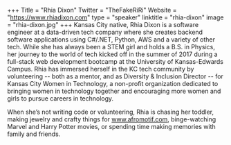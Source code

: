 +++
Title = "Rhia Dixon"
Twitter = "TheFakeRiRi"
Website = "https://www.rhiadixon.com"
type = "speaker"
linktitle = "rhia-dixon"
image = "rhia-dixon.jpg"
+++
Kansas City native, Rhia Dixon is a software engineer at a data-driven tech company where she creates backend software applications using C#/.NET, Python, AWS and a variety of other tech. While she has always been a STEM girl and holds a B.S. in Physics, her journey to the world of tech kicked off in the summer of 2017 during a full-stack web development bootcamp at the University of Kansas-Edwards Campus. Rhia has immersed herself in the KC tech community by volunteering -- both as a mentor, and as Diversity & Inclusion Director -- for Kansas City Women in Technology, a non-profit organization dedicated to bringing women in technology together and encouraging more women and girls to pursue careers in technology.

When she’s not writing code or volunteering, Rhia is chasing her toddler, making jewelry and crafty things for www.afromotif.com, binge-watching Marvel and Harry Potter movies, or spending time making memories with family and friends.

